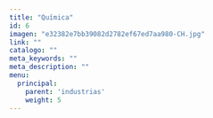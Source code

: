 ```yaml
---
title: "Química"
id: 6
imagen: "e32382e7bb39082d2782ef67ed7aa980-CH.jpg"
link: ""
catalogo: ""
meta_keywords: ""
meta_description: ""
menu:
  principal:
    parent: 'industrias'
    weight: 5
---
```

